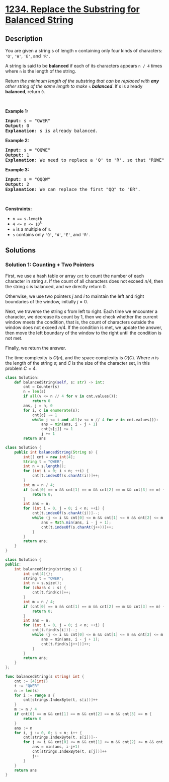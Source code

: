 # [1234. Replace the Substring for Balanced String](https://leetcode.com/problems/replace-the-substring-for-balanced-string)


## Description

<p>You are given a string s of length <code>n</code> containing only four kinds of characters: <code>&#39;Q&#39;</code>, <code>&#39;W&#39;</code>, <code>&#39;E&#39;</code>, and <code>&#39;R&#39;</code>.</p>

<p>A string is said to be <strong>balanced</strong><em> </em>if each of its characters appears <code>n / 4</code> times where <code>n</code> is the length of the string.</p>

<p>Return <em>the minimum length of the substring that can be replaced with <strong>any</strong> other string of the same length to make </em><code>s</code><em> <strong>balanced</strong></em>. If s is already <strong>balanced</strong>, return <code>0</code>.</p>

<p>&nbsp;</p>
<p><strong class="example">Example 1:</strong></p>

<pre>
<strong>Input:</strong> s = &quot;QWER&quot;
<strong>Output:</strong> 0
<strong>Explanation:</strong> s is already balanced.
</pre>

<p><strong class="example">Example 2:</strong></p>

<pre>
<strong>Input:</strong> s = &quot;QQWE&quot;
<strong>Output:</strong> 1
<strong>Explanation:</strong> We need to replace a &#39;Q&#39; to &#39;R&#39;, so that &quot;RQWE&quot; (or &quot;QRWE&quot;) is balanced.
</pre>

<p><strong class="example">Example 3:</strong></p>

<pre>
<strong>Input:</strong> s = &quot;QQQW&quot;
<strong>Output:</strong> 2
<strong>Explanation:</strong> We can replace the first &quot;QQ&quot; to &quot;ER&quot;. 
</pre>

<p>&nbsp;</p>
<p><strong>Constraints:</strong></p>

<ul>
	<li><code>n == s.length</code></li>
	<li><code>4 &lt;= n &lt;= 10<sup>5</sup></code></li>
	<li><code>n</code> is a multiple of <code>4</code>.</li>
	<li><code>s</code> contains only <code>&#39;Q&#39;</code>, <code>&#39;W&#39;</code>, <code>&#39;E&#39;</code>, and <code>&#39;R&#39;</code>.</li>
</ul>

## Solutions

### Solution 1: Counting + Two Pointers

First, we use a hash table or array `cnt` to count the number of each character in string $s$. If the count of all characters does not exceed $n/4$, then the string $s$ is balanced, and we directly return $0$.

Otherwise, we use two pointers $j$ and $i$ to maintain the left and right boundaries of the window, initially $j = 0$.

Next, we traverse the string $s$ from left to right. Each time we encounter a character, we decrease its count by $1$, then we check whether the current window meets the condition, that is, the count of characters outside the window does not exceed $n/4$. If the condition is met, we update the answer, then move the left boundary of the window to the right until the condition is not met.

Finally, we return the answer.

The time complexity is $O(n)$, and the space complexity is $O(C)$. Where $n$ is the length of the string $s$; and $C$ is the size of the character set, in this problem $C = 4$.

<!-- tabs:start -->

```python
class Solution:
    def balancedString(self, s: str) -> int:
        cnt = Counter(s)
        n = len(s)
        if all(v <= n // 4 for v in cnt.values()):
            return 0
        ans, j = n, 0
        for i, c in enumerate(s):
            cnt[c] -= 1
            while j <= i and all(v <= n // 4 for v in cnt.values()):
                ans = min(ans, i - j + 1)
                cnt[s[j]] += 1
                j += 1
        return ans
```

```java
class Solution {
    public int balancedString(String s) {
        int[] cnt = new int[4];
        String t = "QWER";
        int n = s.length();
        for (int i = 0; i < n; ++i) {
            cnt[t.indexOf(s.charAt(i))]++;
        }
        int m = n / 4;
        if (cnt[0] == m && cnt[1] == m && cnt[2] == m && cnt[3] == m) {
            return 0;
        }
        int ans = n;
        for (int i = 0, j = 0; i < n; ++i) {
            cnt[t.indexOf(s.charAt(i))]--;
            while (j <= i && cnt[0] <= m && cnt[1] <= m && cnt[2] <= m && cnt[3] <= m) {
                ans = Math.min(ans, i - j + 1);
                cnt[t.indexOf(s.charAt(j++))]++;
            }
        }
        return ans;
    }
}
```

```cpp
class Solution {
public:
    int balancedString(string s) {
        int cnt[4]{};
        string t = "QWER";
        int n = s.size();
        for (char& c : s) {
            cnt[t.find(c)]++;
        }
        int m = n / 4;
        if (cnt[0] == m && cnt[1] == m && cnt[2] == m && cnt[3] == m) {
            return 0;
        }
        int ans = n;
        for (int i = 0, j = 0; i < n; ++i) {
            cnt[t.find(s[i])]--;
            while (j <= i && cnt[0] <= m && cnt[1] <= m && cnt[2] <= m && cnt[3] <= m) {
                ans = min(ans, i - j + 1);
                cnt[t.find(s[j++])]++;
            }
        }
        return ans;
    }
};
```

```go
func balancedString(s string) int {
	cnt := [4]int{}
	t := "QWER"
	n := len(s)
	for i := range s {
		cnt[strings.IndexByte(t, s[i])]++
	}
	m := n / 4
	if cnt[0] == m && cnt[1] == m && cnt[2] == m && cnt[3] == m {
		return 0
	}
	ans := n
	for i, j := 0, 0; i < n; i++ {
		cnt[strings.IndexByte(t, s[i])]--
		for j <= i && cnt[0] <= m && cnt[1] <= m && cnt[2] <= m && cnt[3] <= m {
			ans = min(ans, i-j+1)
			cnt[strings.IndexByte(t, s[j])]++
			j++
		}
	}
	return ans
}
```

<!-- tabs:end -->

<!-- end -->
